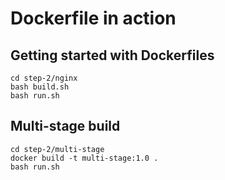 # Dockerfile in action

## Getting started with Dockerfiles

```
cd step-2/nginx
bash build.sh
bash run.sh
```

## Multi-stage build

```
cd step-2/multi-stage
docker build -t multi-stage:1.0 .
bash run.sh
```